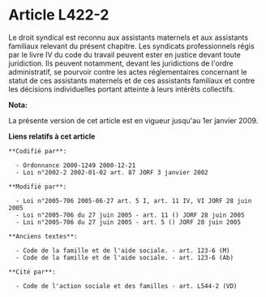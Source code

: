 # Article L422-2

Le droit syndical est reconnu aux assistants maternels et aux assistants familiaux relevant du présent chapitre. Les
syndicats professionnels régis par le livre IV du code du travail peuvent ester en justice devant toute juridiction. Ils
peuvent notamment, devant les juridictions de l'ordre administratif, se pourvoir contre les actes réglementaires concernant
le statut de ces assistants maternels et de ces assistants familiaux et contre les décisions individuelles portant atteinte à
leurs intérêts collectifs.

**Nota:**

La présente version de cet article est en vigueur jusqu'au 1er janvier 2009.

**Liens relatifs à cet article**

	**Codifié par**:

	  - Ordonnance 2000-1249 2000-12-21
	  - Loi n°2002-2 2002-01-02 art. 87 JORF 3 janvier 2002

	**Modifié par**:

	  - Loi n°2005-706 2005-06-27 art. 5 I, art. 11 IV, VI JORF 28 juin 2005
	  - Loi n°2005-706 du 27 juin 2005 - art. 11 () JORF 28 juin 2005
	  - Loi n°2005-706 du 27 juin 2005 - art. 5 () JORF 28 juin 2005

	**Anciens textes**:

	  - Code de la famille et de l'aide sociale. - art. 123-6 (M)
	  - Code de la famille et de l'aide sociale. - art. 123-6 (Ab)

	**Cité par**:

	  - Code de l'action sociale et des familles - art. L544-2 (VD)
